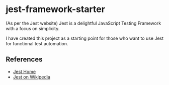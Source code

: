 # jest-framework-starter
(As per the Jest website) Jest is a delightful JavaScript Testing Framework with a focus on simplicity.

I have created this project as a starting point for those who want to use Jest for functional test automation. 






## References
- [Jest Home](https://jestjs.io/en/)
- [Jest on Wikipedia](https://en.wikipedia.org/wiki/Jest_(JavaScript_framework))
